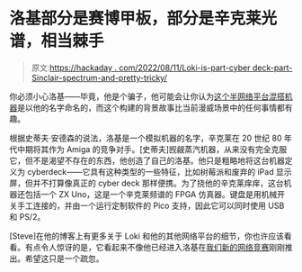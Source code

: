 # 洛基部分是赛博甲板，部分是辛克莱光谱，相当棘手

> 原文:[https://hackaday . com/2022/08/11/Loki-is-part-cyber deck-part-Sinclair-spectrum-and-pretty-tricky/](https://hackaday.com/2022/08/11/loki-is-part-cyberdeck-part-sinclair-spectrum-and-pretty-tricky/)

你必须小心洛基——毕竟，他是个骗子，他可能会让你认为[这个半网络平台混搭机器](https://hackaday.io/project/186762-loki)是以他的名字命名的，而这个构建的背景故事比当前漫威场景中的任何事情都有趣。

根据史蒂夫·安德森的说法，洛基是一个模拟机器的名字，辛克莱在 20 世纪 80 年代中期将其作为 Amiga 的竞争对手。[史蒂夫]觊觎蒸汽机器，从来没有完全克服它，但不是渴望不存在的东西，他创造了自己的洛基。他只是粗略地将这台机器定义为 cyberdeck——它具有这种类型的一些特征，比如树莓派和废弃的 iPad 显示屏，但并不打算像真正的 cyber deck 那样便携。为了挠他的辛克莱痒痒，这台机器还包括一个 ZX Uno，这是一个辛克莱频谱的 FPGA 仿真器。键盘是用机械开关手工连接的，并由一个运行定制软件的 Pico 支持，因此它可以同时使用 USB 和 PS/2。

[Steve]在他的博客上有更多关于 Loki 和他的其他网络平台的细节，你也许应该看看。有点令人惊讶的是，它看起来不像他已经进入洛基在[我们新的网络竞赛](https://hackaday.com/2022/08/08/load-your-icebreakers-the-2022-cyberdeck-contest-is-here/)刚刚推出。希望这只是一个疏忽。